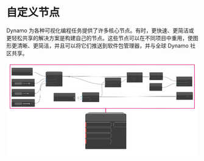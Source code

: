 # 自定义节点

Dynamo 为各种可视化编程任务提供了许多核心节点。有时，更快速、更简洁或更轻松共享的解决方案是构建自己的节点。这些节点可以在不同项目中重用，使图形更清晰、更简洁，并且可以将它们推送到软件包管理器，并与全球 Dynamo 社区共享。

![](../images/6-1/customNodes1(1).png)

